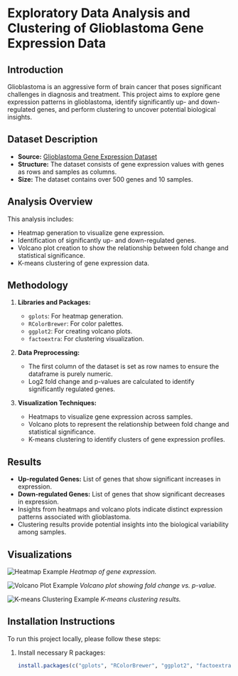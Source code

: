 # Exploratory Data Analysis and Clustering of Glioblastoma Gene Expression Data

## Introduction
Glioblastoma is an aggressive form of brain cancer that poses significant challenges in diagnosis and treatment. This project aims to explore gene expression patterns in glioblastoma, identify significantly up- and down-regulated genes, and perform clustering to uncover potential biological insights.

## Dataset Description
- **Source:** [Glioblastoma Gene Expression Dataset](https://raw.githubusercontent.com/HackBio-Internship/public_datasets/main/Cancer2024/glioblastoma.csv)
- **Structure:** The dataset consists of gene expression values with genes as rows and samples as columns.
- **Size:** The dataset contains over 500 genes and 10 samples.

## Analysis Overview
This analysis includes:
- Heatmap generation to visualize gene expression.
- Identification of significantly up- and down-regulated genes.
- Volcano plot creation to show the relationship between fold change and statistical significance.
- K-means clustering of gene expression data.

## Methodology
1. **Libraries and Packages:**
   - `gplots`: For heatmap generation.
   - `RColorBrewer`: For color palettes.
   - `ggplot2`: For creating volcano plots.
   - `factoextra`: For clustering visualization.

2. **Data Preprocessing:**
   - The first column of the dataset is set as row names to ensure the dataframe is purely numeric.
   - Log2 fold change and p-values are calculated to identify significantly regulated genes.

3. **Visualization Techniques:**
   - Heatmaps to visualize gene expression across samples.
   - Volcano plots to represent the relationship between fold change and statistical significance.
   - K-means clustering to identify clusters of gene expression profiles.

## Results
- **Up-regulated Genes:** List of genes that show significant increases in expression.
- **Down-regulated Genes:** List of genes that show significant decreases in expression.
- Insights from heatmaps and volcano plots indicate distinct expression patterns associated with glioblastoma.
- Clustering results provide potential insights into the biological variability among samples.

## Visualizations
![Heatmap Example](path/to/heatmap.png)
*Heatmap of gene expression.*

![Volcano Plot Example](path/to/volcano_plot.png)
*Volcano plot showing fold change vs. p-value.*

![K-means Clustering Example](path/to/clustering.png)
*K-means clustering results.*

## Installation Instructions
To run this project locally, please follow these steps:
1. Install necessary R packages:
   ```r
   install.packages(c("gplots", "RColorBrewer", "ggplot2", "factoextra"))
